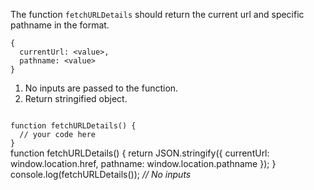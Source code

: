 The function `fetchURLDetails` should return the current url and specific pathname in the format.

```
{
  currentUrl: <value>,
  pathname: <value>
}
```

1. No inputs are passed to the function.
2. Return stringified object.

<Editor lang="javascript" type="exercise" testMode="multipleInput">
<code>
function fetchURLDetails() {
  // your code here
}
</code>

<solution>
function fetchURLDetails() {
  return JSON.stringify({
    currentUrl: window.location.href,
    pathname: window.location.pathname
  });
}
</solution>

<testcases>
<caller>
console.log(fetchURLDetails());
</caller>
<testcase>
<i>
// No inputs
</i>
</testcase>
</testcases>
</Editor>
